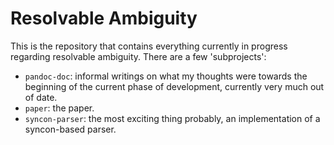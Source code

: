 # Resolvable Ambiguity

This is the repository that contains everything currently in progress regarding resolvable ambiguity. There are a few 'subprojects':

- `pandoc-doc`: informal writings on what my thoughts were towards the beginning of the current phase of development, currently very much out of date.
- `paper`: the paper.
- `syncon-parser`: the most exciting thing probably, an implementation of a syncon-based parser.
